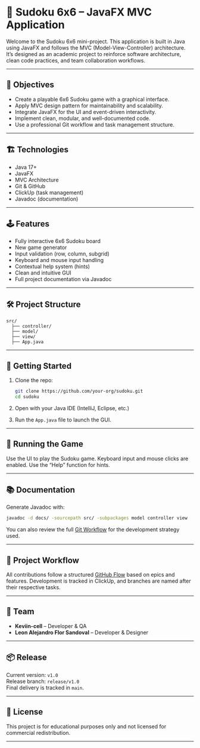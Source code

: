 # 🧩 Sudoku 6x6 – JavaFX MVC Application

Welcome to the Sudoku 6x6 mini-project. This application is built in Java using JavaFX and follows the MVC (Model-View-Controller) architecture. It’s designed as an academic project to reinforce software architecture, clean code practices, and team collaboration workflows.

---

## 🎯 Objectives

- Create a playable 6x6 Sudoku game with a graphical interface.
- Apply MVC design pattern for maintainability and scalability.
- Integrate JavaFX for the UI and event-driven interactivity.
- Implement clean, modular, and well-documented code.
- Use a professional Git workflow and task management structure.

---

## 🏗️ Technologies

- Java 17+
- JavaFX
- MVC Architecture
- Git & GitHub
- ClickUp (task management)
- Javadoc (documentation)

---

## 🕹️ Features

- Fully interactive 6x6 Sudoku board
- New game generator
- Input validation (row, column, subgrid)
- Keyboard and mouse input handling
- Contextual help system (hints)
- Clean and intuitive GUI
- Full project documentation via Javadoc

---

## 🛠️ Project Structure

```
src/
  ├── controller/
  ├── model/
  ├── view/
  ├── App.java
```

---

## 🚀 Getting Started

1. Clone the repo:
   ```bash
   git clone https://github.com/your-org/sudoku.git
   cd sudoku
   ```

2. Open with your Java IDE (IntelliJ, Eclipse, etc.)

3. Run the `App.java` file to launch the GUI.

---

## 🧪 Running the Game

Use the UI to play the Sudoku game. Keyboard input and mouse clicks are enabled. Use the “Help” function for hints.

---

## 📚 Documentation

Generate Javadoc with:

```bash
javadoc -d docs/ -sourcepath src/ -subpackages model controller view
```

You can also review the full [Git Workflow](./WORKFLOW.md) for the development strategy used.

---

## 📌 Project Workflow

All contributions follow a structured [GitHub Flow](./WORKFLOW.md) based on epics and features. Development is tracked in ClickUp, and branches are named after their respective tasks.

---

## 🤝 Team

- **Keviin-cell** – Developer & QA
- **Leon Alejandro Flor Sandoval** – Developer & Designer

---

## 📦 Release

Current version: `v1.0`  
Release branch: `release/v1.0`  
Final delivery is tracked in `main`.

---

## 📄 License

This project is for educational purposes only and not licensed for commercial redistribution.

---
